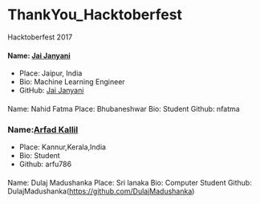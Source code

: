 # ThankYou_Hacktoberfest
Hacktoberfest 2017

#### Name: [Jai Janyani](https://github.com/JAIJANYANI)
- Place: Jaipur, India
- Bio: Machine Learning Engineer
- GitHub: [Jai Janyani](https://github.com/JAIJANYANI)

####
Name: Nahid Fatma
Place: Bhubaneshwar
Bio: Student 
Github: nfatma

### Name:[Arfad Kallil](https:github.com/arfu786)
- Place: Kannur,Kerala,India
- Bio: Student
- Github: arfu786


####
Name: Dulaj Madushanka
Place: Sri lanaka
Bio:  Computer Student 
Github: DulajMadushanka(https://github.com/DulajMadushanka)
